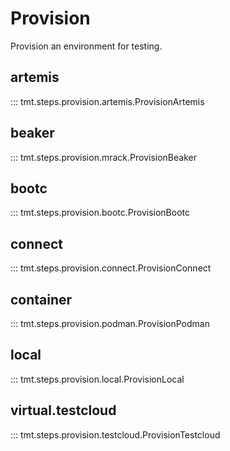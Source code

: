# Provision

Provision an environment for testing.

## artemis

::: tmt.steps.provision.artemis.ProvisionArtemis

## beaker

::: tmt.steps.provision.mrack.ProvisionBeaker

## bootc

::: tmt.steps.provision.bootc.ProvisionBootc

## connect

::: tmt.steps.provision.connect.ProvisionConnect

## container

::: tmt.steps.provision.podman.ProvisionPodman

## local

::: tmt.steps.provision.local.ProvisionLocal

## virtual.testcloud

::: tmt.steps.provision.testcloud.ProvisionTestcloud
